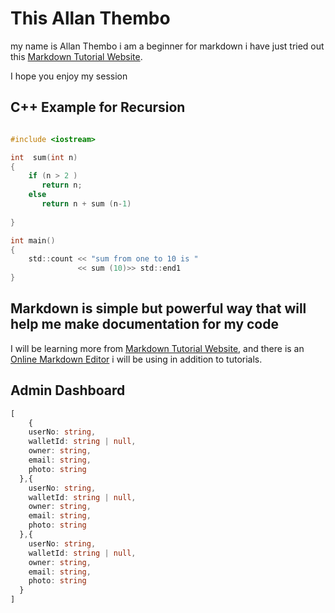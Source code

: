 # This Allan Thembo
my name is Allan Thembo i am a beginner
for markdown i have just tried out this [Markdown Tutorial Website](http://www.markdown.com).

I hope you enjoy my session

## C++ Example for Recursion

```c

#include <iostream>

int  sum(int n)
{
    if (n > 2 ) 
       return n;
    else
       return n + sum (n-1)
   
}

int main()
{
    std::count << "sum from one to 10 is "
               << sum (10)>> std::end1
}

```

## Markdown is simple but powerful way that will help me make documentation for my code

I will be learning more from [Markdown Tutorial Website](httpps://www.markdowntutorial.com), and there is an [Online Markdown Editor](https://dillinger.io) i will be using in addition to tutorials.

## Admin Dashboard





  ```ts
  [
      {
      userNo: string,
      walletId: string | null,
      owner: string,
      email: string,
      photo: string
    },{
      userNo: string,
      walletId: string | null,
      owner: string,
      email: string,
      photo: string
    },{
      userNo: string,
      walletId: string | null,
      owner: string,
      email: string,
      photo: string
    }
  ]
  ```
